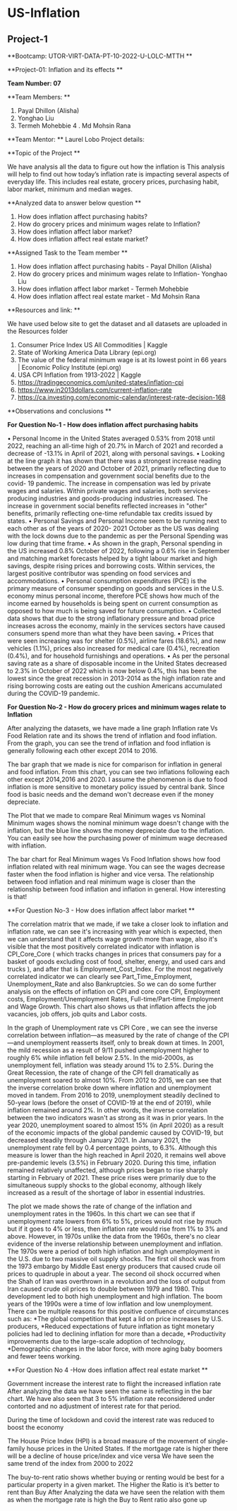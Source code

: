 # US-Inflation
## Project-1

**Bootcamp: UTOR-VIRT-DATA-PT-10-2022-U-LOLC-MTTH **

**Project-01: Inflation and its effects **

**Team Number: 07** 
 
**Team Members: **

1. Payal Dhillon (Alisha) 
2. Yonghao Liu
3. Termeh Mohebbie 
4 . Md Mohsin Rana 

**Team Mentor: **
Laurel Lobo Project details:

**Topic of the Project **

We have analysis all the data to figure out how the inflation is This analysis will help to find out how today’s inflation rate is impacting several aspects of everyday life. This includes real estate, grocery prices, purchasing habit, labor market, minimum and median wages. 

**Analyzed  data to answer below question **

1. How does inflation affect purchasing habits?
2. How do grocery prices and minimum wages relate to Inflation? 
3. How does inflation affect labor market?
4. How does inflation affect real estate market? 

**Assigned Task to the Team member **

1. How does inflation affect purchasing habits - Payal Dhillon (Alisha)
2. How do grocery prices and minimum wages relate to Inflation- Yonghao Liu
3. How does inflation affect labor market -  Termeh Mohebbie
4. How does inflation affect real estate market - Md Mohsin Rana

**Resources and link: **

We have used below site to get the dataset and all datasets are uploaded in the Resources folder 
1.	Consumer Price Index US All Commodities | Kaggle
2.	State of Working America Data Library (epi.org)
3.	The value of the federal minimum wage is at its lowest point in 66 years | Economic Policy Institute (epi.org)
4.	USA CPI Inflation from 1913-2022 | Kaggle
5.	https://tradingeconomics.com/united-states/inflation-cpi 
6.	https://www.in2013dollars.com/current-inflation-rate
7.	https://ca.investing.com/economic-calendar/interest-rate-decision-168


**Observations and conclusions **

**For Question No-1 - How does inflation affect purchasing habits**

•	Personal Income in the United States averaged 0.53% from 2018 until 2022, reaching an all-time high of 20.7% in March of 2021 and recorded a decrease of -13.1% in April of 2021, along with personal savings.
•	Looking at the line graph it has shown that there was a strongest increase reading between the years of 2020 and October of 2021, primarily reflecting due to increases in compensation and government social benefits due to the covid- 19 pandemic. The increase in compensation was led by private wages and salaries. Within private wages and salaries, both services-producing industries and goods-producing industries increased. The increase in government social benefits reflected increases in "other" benefits, primarily reflecting one-time refundable tax credits issued by states.
•	Personal Savings and Personal Income seem to be running next to each other as of the years of 2020- 2021 October as the US was dealing with the lock downs due to the pandemic as per the Personal Spending was low during that time frame.
•	As shown in the graph, Personal spending in the US increased 0.8% October of 2022, following a 0.6% rise in September and matching market forecasts helped by a tight labour market and high savings, despite rising prices and borrowing costs. Within services, the largest positive contributor was spending on food services and accommodations.
•	Personal consumption expenditures (PCE) is the primary measure of consumer spending on goods and services in the U.S. economy minus personal income, therefore PCE shows how much of the income earned by households is being spent on current consumption as opposed to how much is being saved for future consumption.
•	Collected data shows that due to the strong inflationary pressure and broad price increases across the economy, mainly in the services sectors have caused consumers spend more than what they have been saving.
•	Prices that were seen increasing was for shelter (0.5%), airline fares (18.6%), and new vehicles (1.1%), prices also increased for medical care (0.4%), recreation (0.4%), and for household furnishings and operations.
•	As per the personal saving rate as a share of disposable income in the United States decreased to 2.3% in October of 2022 which is now below 0.4%, this has been the lowest since the great recession in 2013-2014 as the high inflation rate and rising borrowing costs are eating out the cushion Americans accumulated during the COVID-19 pandemic.

**For Question No-2 - How do grocery prices and minimum wages relate to Inflation**

After analyzing the datasets, we have made a line graph Inflation rate Vs Food Relation rate and its   shows the trend of inflation and food inflation. From the graph, you can see the trend of inflation and food inflation is generally following each other except 2014 to 2016. 

The bar graph that we made is nice for comparison for inflation in general and food inflation. From this chart, you can see two inflations following each other except 2014,2016 and 2020. I assume the phenomenon is due to food inflation is more sensitive to monetary policy issued by central bank. Since food is basic needs and the demand won't decrease even if the money depreciate.

The Plot that we made to compare Real Minimum wages vs Nominal Minimum wages shows the nominal minimum wage doesn't change with the inflation, but the blue line shows the money depreciate due to the inflation. You can easily see how the purchasing power of minimum wage decreased with inflation.

The bar chart for Real Minimum wages Vs Food Inflation shows how food inflation related with real minimum wage. You can see the wages decrease faster when the food inflation is higher and vice versa. The relationship between food inflation and real minimum wage is closer than the relationship between food inflation and inflation in general. How interesting is that!

**For Question No-3 - How does inflation affect labor market **

The correlation matrix that we made, if we take a closer look to inflation and inflation rate, we can see it's increasing with year which is expected, then we can understand that it affects wage growth more than wage, also it's visible that the most positively correlated indicator with inflation is CPI_Core_Core ( which tracks changes in prices that consumers pay for a basket of goods excluding cost of food, shelter, energy, and used cars and trucks ), and after that is Employment_Cost_Index. For the most negatively correlated indicator we can clearly see Part_Time_Employment, Unemployment_Rate and also Bankruptcies.
So we can do some further analysis on the effects of inflation on CPI and core core CPI, Employment costs, Employment/Unemployment Rates, Full-time/Part-time Employment and Wage Growth.
This chart also shows us that inflation affects the job vacancies, job offers, job quits and Labor costs.

In the graph of Unemployment rate vs CPI Core , we can see the inverse correlation between inflation—as measured by the rate of change of the CPI—and unemployment reasserts itself, only to break down at times.
In 2001, the mild recession as a result of 9/11 pushed unemployment higher to roughly 6% while inflation fell below 2.5%. In the mid-2000s, as unemployment fell, inflation was steady around 1% to 2.5%. During the Great Recession, the rate of change of the CPI fell dramatically as unemployment soared to almost 10%. From 2012 to 2015, we can see that the inverse correlation broke down where inflation and unemployment moved in tandem. From 2016 to 2019, unemployment steadily declined to 50-year lows (before the onset of COVID-19 at the end of 2019), while inflation remained around 2%. In other words, the inverse correlation between the two indicators wasn't as strong as it was in prior years.
In the year 2020, unemployment soared to almost 15% (in April 2020) as a result of the economic impacts of the global pandemic caused by COVID-19, but decreased steadily through January 2021. In January 2021, the unemployment rate fell by 0.4 percentage points, to 6.3%. Although this measure is lower than the high reached in April 2020, it remains well above pre-pandemic levels (3.5%) in February 2020. During this time, inflation remained relatively unaffected, although prices began to rise sharply starting in February of 2021. These price rises were primarily due to the simultaneous supply shocks to the global economy, although likely increased as a result of the shortage of labor in essential industries.

The plot we made  shows the rate of change of the inflation and unemployment rates in the 1960s. In this chart we can see that if unemployment rate lowers from 6% to 5%, prices would not rise by much but if it goes to 4% or less, then inflation rate would rise from 1% to 3% and above.
However, in 1970s unlike the data from the 1960s, there's no clear evidence of the inverse relationship between unemployment and inflation. The 1970s were a period of both high inflation and high unemployment in the U.S. due to two massive oil supply shocks. The first oil shock was from the 1973 embargo by Middle East energy producers that caused crude oil prices to quadruple in about a year. The second oil shock occurred when the Shah of Iran was overthrown in a revolution and the loss of output from Iran caused crude oil prices to double between 1979 and 1980. This development led to both high unemployment and high inflation.
The boom years of the 1990s were a time of low inflation and low unemployment. There can be multiple reasons for this positive confluence of circumstances such as:
*The global competition that kept a lid on price increases by U.S. producers,
*Reduced expectations of future inflation as tight monetary policies had led to declining inflation for more than a decade,
*Productivity improvements due to the large-scale adoption of technology,
*Demographic changes in the labor force, with more aging baby boomers and fewer teens working.

**For Question No 4 -How does inflation affect real estate market **

Government increase the interest rate to flight the increased inflation rate After analyzing the data we have seen the same is reflecting in the bar chart. We have also seen that 3 to 5% inflation rate reconsidered under contorted and no adjustment of interest rate for that period.

During the time of lockdown and covid the interest rate was reduced to boost the economy

The House Price Index (HPI) is a broad measure of the movement of single-family house prices in the United States. If the mortgage rate is higher there will be a decline of house price/index and vice versa We have seen the same trend of the index from 2000 to 2022

The buy-to-rent ratio shows whether buying or renting would be best for a particular property in a given market. The Higher the Ratio is it’s better to rent than Buy After Analyzing the data we have seen the relation with them as when the mortgage rate is high the Buy to Rent ratio also gone up
